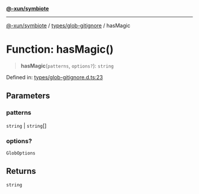 [**@-xun/symbiote**](../../../README.md)

***

[@-xun/symbiote](../../../README.md) / [types/glob-gitignore](../README.md) / hasMagic

# Function: hasMagic()

> **hasMagic**(`patterns`, `options?`): `string`

Defined in: [types/glob-gitignore.d.ts:23](https://github.com/Xunnamius/symbiote/blob/450f56aebb4b9ee6be666259169f3898916253ca/types/glob-gitignore.d.ts#L23)

## Parameters

### patterns

`string` | `string`[]

### options?

`GlobOptions`

## Returns

`string`
